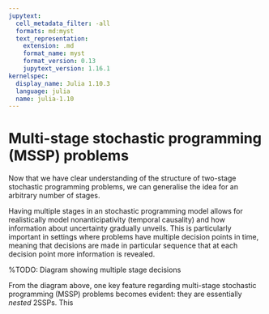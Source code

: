 ```yaml
---
jupytext:
  cell_metadata_filter: -all
  formats: md:myst
  text_representation:
    extension: .md
    format_name: myst
    format_version: 0.13
    jupytext_version: 1.16.1
kernelspec:
  display_name: Julia 1.10.3
  language: julia
  name: julia-1.10
---
```


# Multi-stage stochastic programming (MSSP) problems

Now that we have clear understanding of the structure of two-stage stochastic programming problems, we can generalise the idea for an arbitrary number of stages. 

Having multiple stages in an stochastic programming model allows for realistically model nonanticipativity (temporal causality) and how information about uncertainty gradually unveils. This is particularly important in settings where problems have multiple decision points in time, meaning that decisions are made in particular sequence that at each decision point more information is revealed.

%TODO: Diagram showing multiple stage decisions

From the diagram above, one key feature regarding multi-stage stochastic programming (MSSP) problems becomes evident: they are essentially *nested* 2SSPs. This
